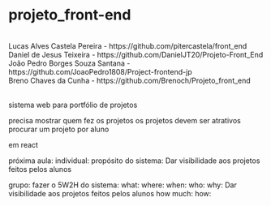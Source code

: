 # projeto_front-end

<br>
Lucas Alves Castela Pereira - https://github.com/pitercastela/front_end
<br>
Daniel de Jesus Teixeira - https://github.com/DanielJT20/Projeto-Front_End
<br>
João Pedro Borges Souza Santana - https://github.com/JoaoPedro1808/Project-frontend-jp
<br>
Breno Chaves da Cunha - https://github.com/Brenoch/Projeto_front_end
<br><br>



sistema web para portfólio de projetos

precisa mostrar quem fez os projetos
os projetos devem ser atrativos
procurar um projeto por aluno

em react

próxima aula:
individual:
propósito do sistema: Dar visibilidade aos projetos feitos pelos alunos

grupo:
fazer o 5W2H do sistema:
what:
where:
when:
who:
why: Dar visibilidade aos projetos feitos pelos alunos
how much: 
how:





